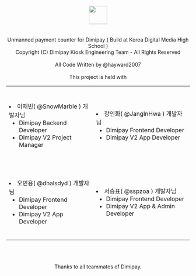 <br/><br/>
<p align="center">
  <img src="https://user-images.githubusercontent.com/69508345/188128317-10c5ce36-47a9-4787-904e-6c87986db6dd.svg" height="50px"><br/><br/><br/>
Unmanned payment counter for Dimipay ( Build at Korea Digital Media High School )<br/>
Copyright (C) Dimipay Kiosk Engineering Team - All Rights Reserved<br/><br/>
All Code Written by @hayward2007<br/><br/>
This project is held with<br/>
</p>
<table align=center>
    <tr>
        <td>
            <br/><br/>
            <li>이재빈( @SnowMarble ) 개발자님
                <ul>
                    <li>Dimipay Backend Developer</li>
                    <li>Dimipay V2 Project Manager</li>
                </ul>
            </li>
            <br/>
        </td>
        <td>
            <br/><br/>
            <li>장인화( @JangInHwa ) 개발자님
                <ul>
                    <li>Dimipay Frontend Developer</li>
                    <li>Dimipay V2 App Developer</li>
                </ul>
            </li>
            <br/>
        </td>
    </tr>
    <tr>
        <td>
            <br/><br/>
            <li>오민용( @dhalsdyd ) 개발자님 
                <ul>
                    <li>Dimipay Frontend Developer</li>
                    <li>Dimipay V2 App Developer</li>
                </ul>
            </li>
            <br/>
        </td>
        <td>
            <br/><br/>
            <li>서승표( @sspzoa ) 개발자님
                <ul>
                    <li>Dimipay Frontend Developer</li>
                    <li>Dimipay V2 App & Admin Developer</li>
                </ul>
            </li>
            <br/>
        </td>
    </tr>
<table>
<br/>
<br/>
<p align="center">Thanks to all teammates of Dimipay.</p>
